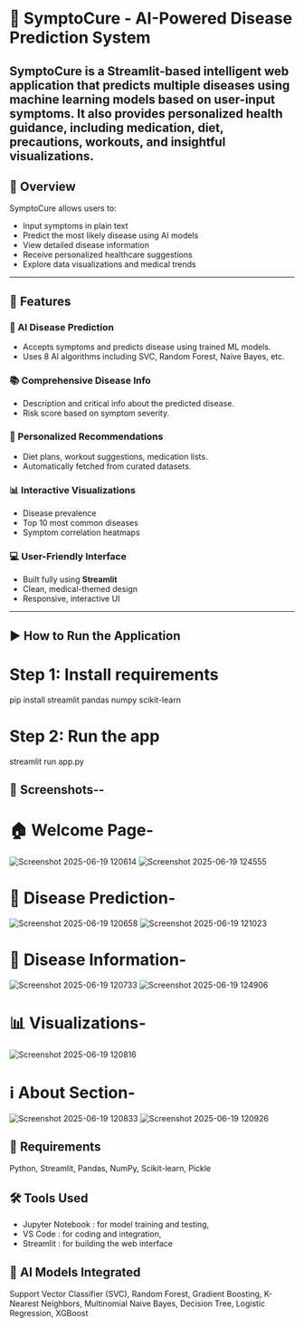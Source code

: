 # 🤖 SymptoCure - AI-Powered Disease Prediction System

**SymptoCure** is a **Streamlit-based intelligent web application** that predicts multiple diseases using machine learning models based on user-input symptoms. 
It also provides **personalized health guidance**, including medication, diet, precautions, workouts, and insightful visualizations.
---
## 📌 Overview
SymptoCure allows users to:
- Input symptoms in plain text
- Predict the most likely disease using AI models
- View detailed disease information
- Receive personalized healthcare suggestions
- Explore data visualizations and medical trends
---
## 🚀 Features
### 🧠 AI Disease Prediction
- Accepts symptoms and predicts disease using trained ML models.
- Uses 8 AI algorithms including SVC, Random Forest, Naive Bayes, etc.
### 📚 Comprehensive Disease Info
- Description and critical info about the predicted disease.
- Risk score based on symptom severity.
### 💊 Personalized Recommendations
- Diet plans, workout suggestions, medication lists.
- Automatically fetched from curated datasets.
### 📊 Interactive Visualizations
- Disease prevalence
- Top 10 most common diseases
- Symptom correlation heatmaps
### 💻 User-Friendly Interface
- Built fully using **Streamlit**
- Clean, medical-themed design
- Responsive, interactive UI
---
## ▶️ How to Run the Application
# Step 1: Install requirements
pip install streamlit pandas numpy scikit-learn
# Step 2: Run the app
streamlit run app.py

## 📸 Screenshots--
# 🏠 Welcome Page-
![Screenshot 2025-06-19 120614](https://github.com/user-attachments/assets/ba4b677f-aaa6-425a-bd65-a43de5134acb)
![Screenshot 2025-06-19 124555](https://github.com/user-attachments/assets/1bef3c2c-a44f-4708-aa47-6227a4e7901e)
# 🧠 Disease Prediction-
![Screenshot 2025-06-19 120658](https://github.com/user-attachments/assets/dbb2a027-2d2c-4acd-8a01-13c743c6b001)
![Screenshot 2025-06-19 121023](https://github.com/user-attachments/assets/2bd23516-eeb3-47f9-8de9-fe6f0a6bf519)
# 📖 Disease Information-
![Screenshot 2025-06-19 120733](https://github.com/user-attachments/assets/077b6460-30ae-48ba-a0ba-9bc359f1da5f)
![Screenshot 2025-06-19 124906](https://github.com/user-attachments/assets/30fae1a4-6b0c-4d8a-9295-de036b340818)
# 📊 Visualizations-
![Screenshot 2025-06-19 120816](https://github.com/user-attachments/assets/59bbccd6-8e33-42c9-b3d4-6a51896a7e31)
# ℹ️ About Section-
![Screenshot 2025-06-19 120833](https://github.com/user-attachments/assets/de103f9e-8b3b-410f-b7a1-08e48eb27423)
![Screenshot 2025-06-19 120926](https://github.com/user-attachments/assets/65f372ce-b758-4722-9b7b-1533bbaa0687)

## 🧪 Requirements
Python, Streamlit, Pandas, NumPy, Scikit-learn, Pickle

## 🛠 Tools Used
- Jupyter Notebook : for model training and testing,
- VS Code : for coding and integration,
- Streamlit : for building the web interface

## 🧠 AI Models Integrated
Support Vector Classifier (SVC), Random Forest, Gradient Boosting, K-Nearest Neighbors, Multinomial Naive Bayes, Decision Tree, Logistic Regression, XGBoost 





